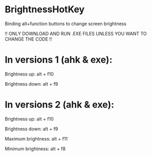 # BrightnessHotKey
Binding alt+function buttons to change screen brightness

!! ONLY DOWNLOAD AND RUN .EXE FILES UNLESS YOU WANT TO CHANGE THE CODE !!

# In versions 1 (ahk & exe):
Brightness up: alt + f10

Brightness down: alt + f9

# In versions 2 (ahk & exe):
Brightness up: alt + f10

Brightness down: alt + f9

Maximum brightness: alt + f11

Minimum brightness: alt + f8
